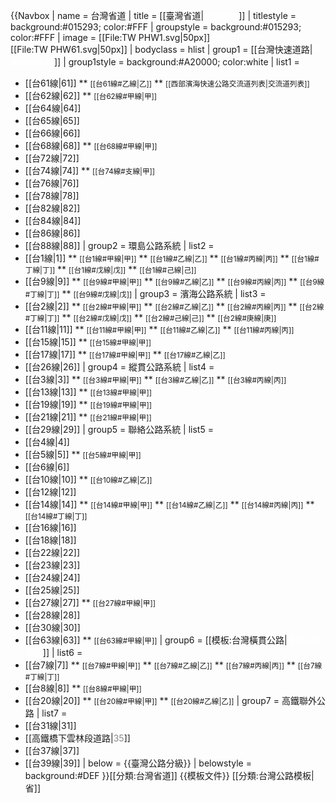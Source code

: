 {{Navbox
| name = 台灣省道
| title = [[臺灣省道|<span style="color:#FFF">臺灣省道</span>]]
| titlestyle = background:#015293; color:#FFF
| groupstyle = background:#015293; color:#FFF
| image = [[File:TW PHW1.svg|50px]]<br />[[File:TW PHW61.svg|50px]]
| bodyclass = hlist
| group1 = [[台灣快速道路|<span style="color:#FFF">快速公路系統</span>]]
| group1style = background:#A20000; color:white
|  list1 =
* [[台61線|61]]
** <small>[[台61線#乙線|乙]]</small>
** <small>[[西部濱海快速公路交流道列表|交流道列表]]</small>
* [[台62線|62]]
** <small>[[台62線#甲線|甲]]</small>
* [[台64線|64]]
* [[台65線|65]]
* [[台66線|66]]
* [[台68線|68]]
** <small>[[台68線#甲線|甲]]</small>
* [[台72線|72]]
* [[台74線|74]]
** <small>[[台74線#支線|甲]]</small>
* [[台76線|76]]
* [[台78線|78]]
* [[台82線|82]]
* [[台84線|84]]
* [[台86線|86]]
* [[台88線|88]]
| group2 = 環島公路系統
|  list2 =
* [[台1線|1]]
** <small>[[台1線#甲線|甲]]</small>
** <small>[[台1線#乙線|乙]]</small>
** <small>[[台1線#丙線|丙]]</small>
** <small>[[台1線#丁線|丁]]</small>
** <small>[[台1線#戊線|戊]]</small>
** <small>[[台1線#己線|己]]</small>
* [[台9線|9]]
** <small>[[台9線#甲線|甲]]</small>
** <small>[[台9線#乙線|乙]]</small>
** <small>[[台9線#丙線|丙]]</small>
** <small>[[台9線#丁線|丁]]</small>
** <small>[[台9線#戊線|戊]]</small>
| group3 = 濱海公路系統
|  list3 =
* [[台2線|2]]
** <small>[[台2線#甲線|甲]]</small>
** <small>[[台2線#乙線|乙]]</small>
** <small>[[台2線#丙線|丙]]</small>
** <small>[[台2線#丁線|丁]]</small>
** <small>[[台2線#戊線|戊]]</small>
** <small>[[台2線#己線|己]]</small>
** <small>[[台2線#庚線|庚]]</small>
* [[台11線|11]]
** <small>[[台11線#甲線|甲]]</small>
** <small>[[台11線#乙線|乙]]</small>
** <small>[[台11線#丙線|丙]]</small>
* [[台15線|15]]
** <small>[[台15線#甲線|甲]]</small>
* [[台17線|17]]
** <small>[[台17線#甲線|甲]]</small>
** <small>[[台17線#乙線|乙]]</small>
* [[台26線|26]]
| group4 = 縱貫公路系統
|  list4 =
* [[台3線|3]]
** <small>[[台3線#甲線|甲]]</small>
** <small>[[台3線#乙線|乙]]</small>
** <small>[[台3線#丙線|丙]]</small>
* [[台13線|13]]
** <small>[[台13線#甲線|甲]]</small>
* [[台19線|19]]
** <small>[[台19線#甲線|甲]]</small>
* [[台21線|21]]
** <small>[[台21線#甲線|甲]]</small>
* [[台29線|29]]
| group5 = 聯絡公路系統
|  list5 =
* [[台4線|4]]
* [[台5線|5]]
** <small>[[台5線#甲線|甲]]</small>
* [[台6線|6]]
* [[台10線|10]]
** <small>[[台10線#乙線|乙]]</small>
* [[台12線|12]]
* [[台14線|14]]
** <small>[[台14線#甲線|甲]]</small>
** <small>[[台14線#乙線|乙]]</small>
** <small>[[台14線#丙線|丙]]</small>
** <small>[[台14線#丁線|丁]]</small>
* [[台16線|16]]
* [[台18線|18]]
* [[台22線|22]]
* [[台23線|23]]
* [[台24線|24]]
* [[台25線|25]]
* [[台27線|27]]
** <small>[[台27線#甲線|甲]]</small>
* [[台28線|28]]
* [[台30線|30]]
* [[台63線|63]]
** <small>[[台63線#甲線|甲]]</small>
| group6 = [[模板:台灣橫貫公路|<span style="color:#FFF">橫貫公路系統</span>]]
|  list6 =
* [[台7線|7]]
** <small>[[台7線#甲線|甲]]</small>
** <small>[[台7線#乙線|乙]]</small>
** <small>[[台7線#丙線|丙]]</small>
** <small>[[台7線#丁線|丁]]</small>
* [[台8線|8]]
** <small>[[台8線#甲線|甲]]</small>
* [[台20線|20]]
** <small>[[台20線#甲線|甲]]</small>
** <small>[[台20線#乙線|乙]]</small>
| group7 = 高鐵聯外公路
|  list7 =
* [[台31線|31]]
* [[高鐵橋下雲林段道路|<span style="color:#888">35</span>]]
* [[台37線|37]]
* [[台39線|39]]
| below = {{臺灣公路分級}}
| belowstyle = background:#DEF
}}<includeonly>[[分類:台灣省道]]</includeonly><noinclude>
{{模板文件}}
[[分類:台灣公路模板|省]]
</noinclude>